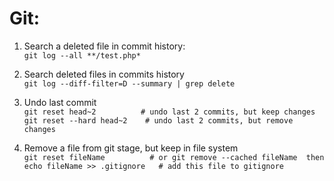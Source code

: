 # Git:
  1. Search a deleted file in commit history:  
      ```git log --all **/test.php*```
  
  2. Search deleted files in commits history  
      ```git log --diff-filter=D --summary | grep delete```
  
  3. Undo last commit  
      ``` git reset head~2          # undo last 2 commits, but keep changes   ```   
      ```git reset --hard head~2    # undo last 2 commits, but remove changes ```
      
  3. Remove a file from git stage, but keep in file system  
      ``` git reset fileName          # or git remove --cached fileName  then ```  
      ``` echo fileName >> .gitignore   # add this file to gitignore ```
